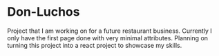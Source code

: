 # Don-Luchos
Project that I am working on for a future restaurant business.
Currently I only have the first page done with very minimal attributes.
Planning on turning this project into a react project to showcase my skills.

